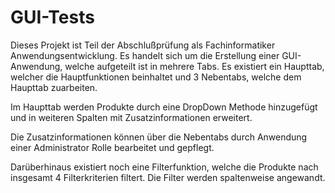 # GUI-Tests

Dieses Projekt ist Teil der Abschlußprüfung als Fachinformatiker Anwendungsentwicklung.
Es handelt sich um die Erstellung einer GUI-Anwendung, welche aufgeteilt ist in mehrere Tabs.
Es existiert ein Haupttab, welcher die Hauptfunktionen beinhaltet und 3 Nebentabs, welche dem Haupttab zuarbeiten.

Im Haupttab werden Produkte durch eine DropDown Methode hinzugefügt und in weiteren Spalten mit Zusatzinformationen erweitert.

Die Zusatzinformationen können über die Nebentabs durch Anwendung einer Administrator Rolle bearbeitet und gepflegt.

Darüberhinaus existiert noch eine Filterfunktion, welche die Produkte nach insgesamt 4 Filterkriterien filtert. 
Die Filter werden spaltenweise angewandt.
